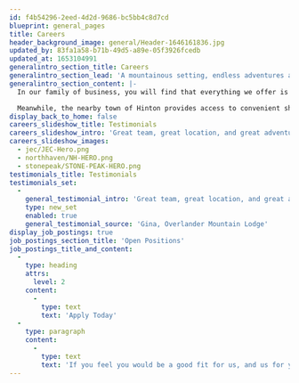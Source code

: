 ```yaml
---
id: f4b54296-2eed-4d2d-9686-bc5bb4c8d7cd
blueprint: general_pages
title: Careers
header_background_image: general/Header-1646161836.jpg
updated_by: 83fa1a58-b71b-49d5-a89e-05f3926fcedb
updated_at: 1653104991
generalintro_section_title: Careers
generalintro_section_lead: 'A mountainous setting, endless adventures and inspiring views makes Fiddle Ridge the perfect place to create long-lasting, unforgettable memories.'
generalintro_section_content: |-
  In our family of business, you will find that everything we offer is designed to be personal. That includes creating space and opportunities for our staff to grow in experience and skill, while enjoying the richness of life in the heart of the Rockies. In part, our location is why many people wish to work here. Quiet and removed from the busy tourist sites, we are surrounded by lesser-known hikes and climbs, while being only 30 minutes’ drive from Miette Hot Springs.

  Meanwhile, the nearby town of Hinton provides access to convenient shops and services, plus a network of Beaver Boardwalk trails and a mountain bike park. Here at the entrance to Jasper National Park, we are a family-owned, family-operated group of businesses, committed to both excellence and setting ourselves apart from the often-frenzied pace of larger resorts and hotels. We take the same approach to staffing as we do to everything else.
display_back_to_home: false
careers_slideshow_title: Testimonials
careers_slideshow_intro: 'Great team, great location, and great adventure for a seasonal job. I did enjoy my time there. And also great staff accommodation with good rent, you will need a vehicle to be able to enjoy this area.'
careers_slideshow_images:
  - jec/JEC-Hero.png
  - northhaven/NH-HERO.png
  - stonepeak/STONE-PEAK-HERO.png
testimonials_title: Testimonials
testimonials_set:
  -
    general_testimonial_intro: 'Great team, great location, and great adventure for a seasonal job. I did enjoy my time there. And also great staff accommodation with good rent, you will need a vehicle to be able to enjoy this area.'
    type: new_set
    enabled: true
    general_testimonial_source: 'Gina, Overlander Mountain Lodge'
display_job_postings: true
job_postings_section_title: 'Open Positions'
job_postings_title_and_content:
  -
    type: heading
    attrs:
      level: 2
    content:
      -
        type: text
        text: 'Apply Today'
  -
    type: paragraph
    content:
      -
        type: text
        text: 'If you feel you would be a good fit for us, and us for you, we invite you to send your resume:'
---
```

